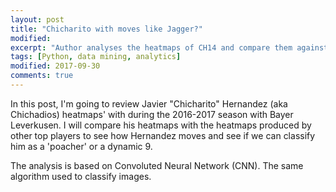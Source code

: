 ```yaml
---
layout: post
title: "Chicharito with moves like Jagger?"
modified:
excerpt: "Author analyses the heatmaps of CH14 and compare them against other players"
tags: [Python, data mining, analytics]
modified: 2017-09-30
comments: true
---
```


In this post, I'm going to review Javier "Chicharito" Hernandez (aka Chichadios) heatmaps' with during the 2016-2017 season with Bayer Leverkusen. I will compare his heatmaps with the heatmaps produced by other top players to see how Hernandez moves and see if we can classify him as a 'poacher' or a dynamic 9. 

The analysis is based on Convoluted Neural Network (CNN). The same algorithm used to classify images.


